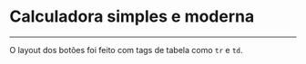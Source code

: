 # Calculadora simples e moderna

---

O layout dos botões foi feito com tags de tabela como `tr` e `td`. 
